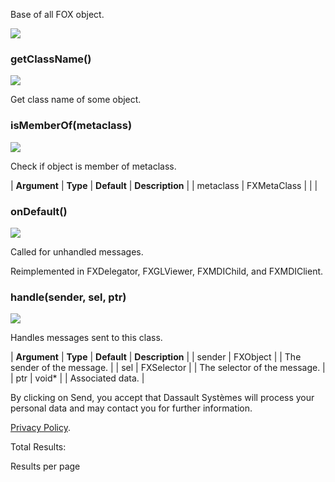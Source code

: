 Base of all FOX object.

![](https://help.3ds.com/2023/English/DSSIMULIA_Established/SIMACAERefImages/gui-fxobject.png)

### getClassName()  
![](https://help.3ds.com/2023/English/DSSIMULIA_Established/IconsReference/butix_top_wline.png)

Get class name of some object.

### isMemberOf(metaclass)  
![](https://help.3ds.com/2023/English/DSSIMULIA_Established/IconsReference/butix_top_wline.png)

Check if object is member of metaclass.

| **Argument** | **Type** | **Default** | **Description** |
| metaclass | FXMetaClass |   |   |

### onDefault()  
![](https://help.3ds.com/2023/English/DSSIMULIA_Established/IconsReference/butix_top_wline.png)

Called for unhandled messages.

Reimplemented in FXDelegator, FXGLViewer, FXMDIChild, and FXMDIClient.

### handle(sender, sel, ptr)  
![](https://help.3ds.com/2023/English/DSSIMULIA_Established/IconsReference/butix_top_wline.png)

Handles messages sent to this class.

| **Argument** | **Type** | **Default** | **Description** |
| sender | FXObject |   | The sender of the message. |
| sel | FXSelector |   | The selector of the message. |
| ptr | void* |   | Associated data. |

By clicking on Send, you accept that Dassault Systèmes will process your personal data and may contact you for further information.

[Privacy Policy](https://www.3ds.com/privacy-policy).

Total Results:

Results per page